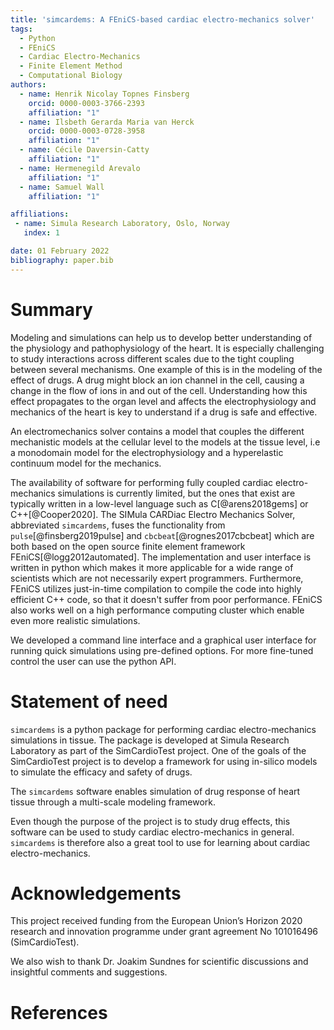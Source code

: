 ```yaml
---
title: 'simcardems: A FEniCS-based cardiac electro-mechanics solver'
tags:
  - Python
  - FEniCS
  - Cardiac Electro-Mechanics
  - Finite Element Method
  - Computational Biology
authors:
  - name: Henrik Nicolay Topnes Finsberg
    orcid: 0000-0003-3766-2393
    affiliation: "1"
  - name: Ilsbeth Gerarda Maria van Herck
    orcid: 0000-0003-0728-3958
    affiliation: "1"
  - name: Cécile Daversin-Catty
    affiliation: "1"
  - name: Hermenegild Arevalo
    affiliation: "1"
  - name: Samuel Wall
    affiliation: "1"

affiliations:
 - name: Simula Research Laboratory, Oslo, Norway
   index: 1

date: 01 February 2022
bibliography: paper.bib
---
```


# Summary

Modeling and simulations can help us to develop better understanding of the physiology and pathophysiology of the heart. It is especially challenging to study interactions across different scales due to the tight coupling between several mechanisms. One example of this is in the modeling of the effect of drugs. A drug might block an ion channel in the cell, causing a change in the flow of ions in and out of the cell. Understanding how this effect propagates to the organ level and affects the electrophysiology and mechanics of the heart is key to understand if a drug is safe and effective.

An electromechanics solver contains a model that couples the different mechanistic models at the cellular level to the models at the tissue level, i.e a monodomain model for the electrophysiology and a hyperelastic continuum model for the mechanics.

The availability of software for performing fully coupled cardiac electro-mechanics simulations is currently limited, but the ones that exist are typically written in a low-level language such as C[@arens2018gems] or C++[@Cooper2020]. The SIMula CARDiac Electro Mechanics Solver, abbreviated `simcardems`, fuses the functionality from `pulse`[@finsberg2019pulse] and `cbcbeat`[@rognes2017cbcbeat] which are both based on the open source finite element framework FEniCS[@logg2012automated]. The implementation and user interface is written in python which makes it more applicable for a wide range of scientists which are not necessarily expert programmers. Furthermore, FEniCS utilizes just-in-time compilation to compile the code into highly efficient C++ code, so that it doesn't suffer from poor performance. FEniCS also works well on a high performance computing cluster which enable even more realistic simulations.

We developed a command line interface and a graphical user interface for running quick simulations using pre-defined options. For more fine-tuned control the user can use the python API.

# Statement of need

`simcardems` is a python package for performing cardiac electro-mechanics simulations in tissue. The package is developed at Simula Research Laboratory as part of the SimCardioTest project. One of the goals of the SimCardioTest project is to develop a framework for using in-silico models to simulate the efficacy and safety of drugs.

The `simcardems` software enables simulation of drug response of heart tissue through a multi-scale modeling framework.

Even though the purpose of the project is to study drug effects, this software can be used to study cardiac electro-mechanics in general. `simcardems` is therefore also a great tool to use for learning about cardiac electro-mechanics.

# Acknowledgements
This project received funding from the European Union’s Horizon 2020 research and innovation programme under grant agreement No 101016496 (SimCardioTest).

We also wish to thank Dr. Joakim Sundnes for scientific discussions and insightful comments and suggestions.

# References
